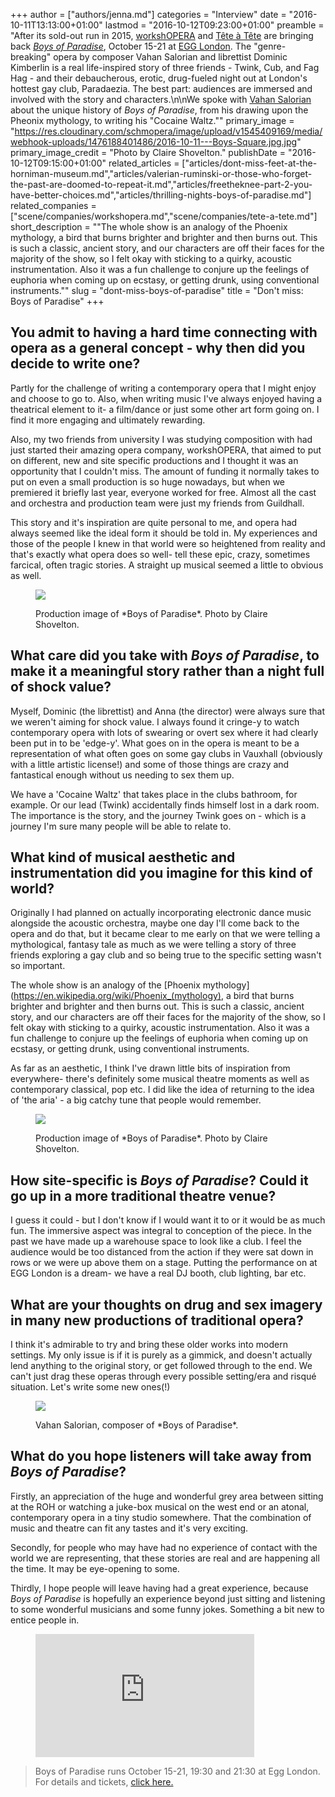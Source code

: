 +++
author = ["authors/jenna.md"]
categories = "Interview"
date = "2016-10-11T13:13:00+01:00"
lastmod = "2016-10-12T09:23:00+01:00"
preamble = "After its sold-out run in 2015, [workshOPERA](/scene/companies/workshopera/) and [Tête à Tête](/scene/people/tete-a-tete/) are bringing back [*Boys of Paradise*](http://www.tete-a-tete.org.uk/boys-paradise-2016/), October 15-21 at [EGG London](http://www.egglondon.co.uk/). The \"genre-breaking\" opera by composer Vahan Salorian and librettist Dominic Kimberlin is a real life-inspired story of three friends - Twink, Cub, and Fag Hag - and their debaucherous, erotic, drug-fueled night out at London's hottest gay club, Paradaezia. The best part: audiences are immersed and involved with the story and characters.\n\nWe spoke with [Vahan Salorian](https://www.facebook.com/Vahan-Salorian-119761564765457/) about the unique history of *Boys of Paradise*, from his drawing upon the Pheonix mythology, to writing his \"Cocaine Waltz.\""
primary_image = "https://res.cloudinary.com/schmopera/image/upload/v1545409169/media/webhook-uploads/1476188401486/2016-10-11---Boys-Square.jpg.jpg"
primary_image_credit = "Photo by Claire Shovelton."
publishDate = "2016-10-12T09:15:00+01:00"
related_articles = ["articles/dont-miss-feet-at-the-horniman-museum.md","articles/valerian-ruminski-or-those-who-forget-the-past-are-doomed-to-repeat-it.md","articles/freetheknee-part-2-you-have-better-choices.md","articles/thrilling-nights-boys-of-paradise.md"]
related_companies = ["scene/companies/workshopera.md","scene/companies/tete-a-tete.md"]
short_description = "&quot;The whole show is an analogy of the Phoenix mythology, a bird that burns brighter and brighter and then burns out. This is such a classic, ancient story, and our characters are off their faces for the majority of the show, so I felt okay with sticking to a quirky, acoustic instrumentation. Also it was a fun challenge to conjure up the feelings of euphoria when coming up on ecstasy, or getting drunk, using conventional instruments.&quot;"
slug = "dont-miss-boys-of-paradise"
title = "Don&#039;t miss: Boys of Paradise"
+++

## You admit to having a hard time connecting with opera as a general concept - why then did you decide to write one?

Partly for the challenge of writing a contemporary opera that I might enjoy and choose to go to. Also, when writing music I've always enjoyed having a theatrical element to it- a film/dance or just some other art form going on. I find it more engaging and ultimately rewarding. 

Also, my two friends from university I was studying composition with had just started their amazing opera company, workshOPERA, that aimed to put on different, new and site specific productions and I thought it was an opportunity that I couldn't miss. The amount of funding it normally takes to put on even a small production is so huge nowadays, but when we premiered it briefly last year, everyone worked for free. Almost all the cast and orchestra and production team were just my friends from Guildhall.

This story and it's inspiration are quite personal to me, and opera had always seemed like the ideal form it should be told in. My experiences and those of the people I knew in that world were so heightened from reality and that's exactly what opera does so well- tell these epic, crazy, sometimes farcical, often tragic stories. A straight up musical seemed a little to obvious as well.

<figure data-type="image">

![](https://res.cloudinary.com/schmopera/image/upload/v1545409169/media/webhook-uploads/1476188973664/2016-10-11---Boys.jpg.jpg)
<figcaption>Production image of *Boys of Paradise*. Photo by Claire Shovelton.</figcaption>
</figure>

## What care did you take with *Boys of Paradise*, to make it a meaningful story rather than a night full of shock value?

Myself, Dominic (the librettist) and Anna (the director) were always sure that we weren't aiming for shock value. I always found it cringe-y to watch contemporary opera with lots of swearing or overt sex where it had clearly been put in to be 'edge-y'. What goes on in the opera is meant to be a representation of what often goes on some gay clubs in Vauxhall (obviously with a little artistic license!) and some of those things are crazy and fantastical enough without us needing to sex them up. 

We have a 'Cocaine Waltz' that takes place in the clubs bathroom, for example. Or our lead (Twink) accidentally finds himself lost in a dark room. The importance is the story, and the journey Twink goes on - which is a journey I'm sure many people will be able to relate to.

## What kind of musical aesthetic and instrumentation did you imagine for this kind of world?

Originally I had planned on actually incorporating electronic dance music alongside the acoustic orchestra, maybe one day I'll come back to the opera and do that, but it became clear to me early on that we were telling a mythological, fantasy tale as much as we were telling a story of three friends exploring a gay club and so being true to the specific setting wasn't so important. 

The whole show is an analogy of the [Phoenix mythology](https://en.wikipedia.org/wiki/Phoenix_(mythology), a bird that burns brighter and brighter and then burns out. This is such a classic, ancient story, and our characters are off their faces for the majority of the show, so I felt okay with sticking to a quirky, acoustic instrumentation. Also it was a fun challenge to conjure up the feelings of euphoria when coming up on ecstasy, or getting drunk, using conventional instruments. 

As far as an aesthetic, I think I've drawn little bits of inspiration from everywhere- there's definitely some musical theatre moments as well as contemporary classical, pop etc. I did like the idea of returning to the idea of 'the aria' - a big catchy tune that people would remember.

<figure data-type="image">

![](https://res.cloudinary.com/schmopera/image/upload/v1545409169/media/webhook-uploads/1476188928417/2016-10-11---Boys-2.jpg.jpg)
<figcaption>Production image of *Boys of Paradise*. Photo by Claire Shovelton.</figcaption>
</figure>

## How site-specific is *Boys of Paradise*? Could it go up in a more traditional theatre venue?

I guess it could - but I don't know if I would want it to or it would be as much fun. The immersive aspect was integral to conception of the piece. In the past we have made up a warehouse space to look like a club. I feel the audience would be too distanced from the action if they were sat down in rows or we were up above them on a stage. Putting the performance on at EGG London is a dream- we have a real DJ booth, club lighting, bar etc.

## What are your thoughts on drug and sex imagery in many new productions of traditional opera?

I think it's admirable to try and bring these older works into modern settings. My only issue is if it is purely as a gimmick, and doesn't actually lend anything to the original story, or get followed through to the end. We can't just drag these operas through every possible setting/era and risqué situation. Let's write some new ones(!)

<figure data-type="image">

![](https://res.cloudinary.com/schmopera/image/upload/v1545409169/media/webhook-uploads/1476188906530/2016-10-11---Vahan-Salorian.jpg.jpg)
<figcaption>Vahan Salorian, composer of *Boys of Paradise*.</figcaption>
</figure>

## What do you hope listeners will take away from *Boys of Paradise*?  

Firstly, an appreciation of the huge and wonderful grey area between sitting at the ROH or watching a juke-box musical on the west end or an atonal, contemporary opera in a tiny studio somewhere. That the combination of music and theatre can fit any tastes and it's very exciting.

Secondly, for people who may have had no experience of contact with the world we are representing, that these stories are real and are happening all the time. It may be eye-opening to some.

Thirdly, I hope people will leave having had a great experience, because *Boys of Paradise* is hopefully an experience beyond just sitting and listening to some wonderful musicians and some funny jokes. Something a bit new to entice people in.

<figure data-type="video">
<iframe width="350" height="197" src="https://www.youtube.com/embed/KZOOyEw7rBg" frameborder="0" allowfullscreen></iframe>
</figure>

>Boys of Paradise runs October 15-21, 19:30 and 21:30 at Egg London. For details and tickets, [click here.](http://www.tete-a-tete.org.uk/boys-paradise-2016/)
